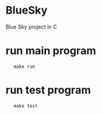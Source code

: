 # BlueSky

Blue Sky project in C

# run main program
```
   make run
```

# run test program
```
   make test
```
